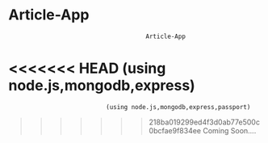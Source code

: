 # Article-App
                                          Article-App 
<<<<<<< HEAD
                                    (using node.js,mongodb,express)
=======
                               (using node.js,mongodb,express,passport)
>>>>>>> 218ba019299ed4f3d0ab77e500c0bcfae9f834ee
                                          Coming Soon....
                                          
